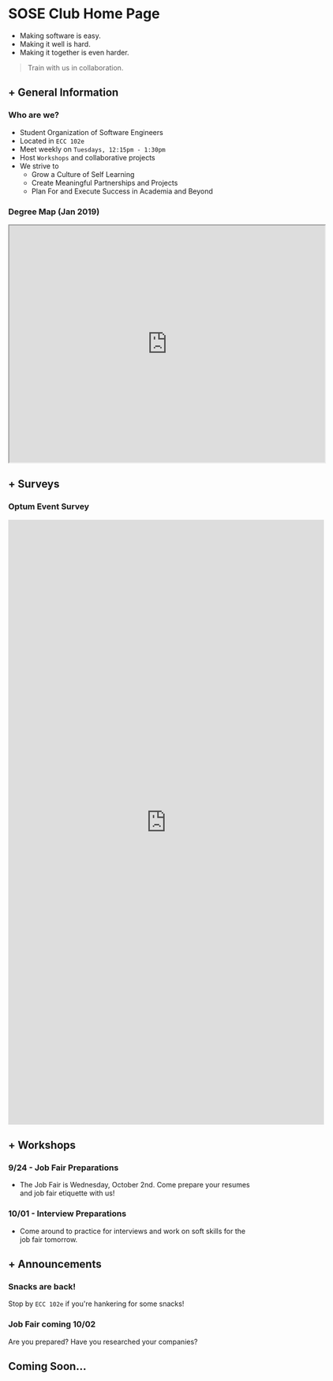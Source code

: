 # SOSE Club Home Page

- Making software is easy. 
- Making it well is hard. 
- Making it together is even harder. 

> Train with us in collaboration.

## + General Information

### Who are we?

- Student Organization of Software Engineers
- Located in `ECC 102e`
- Meet weekly on `Tuesdays, 12:15pm - 1:30pm`
- Host `Workshops` and collaborative projects 
- We strive to
	- Grow a Culture of Self Learning 
	- Create Meaningful Partnerships and Projects 
	- Plan For and Execute Success in Academia and Beyond
	
### Degree Map (Jan 2019)

<html>
<iframe src="https://drive.google.com/file/d/1LhqDNUraXqqdPuRsb8Pgd9Y2biP-UG0i/preview" width="640" height="480"></iframe>
</html>

## + Surveys

### Optum Event Survey

<html>
<iframe src="https://docs.google.com/forms/d/e/1FAIpQLSfOzd8msoliDzBkcDKmhpGRhBJREiDpbNtmw4zh_mFHY0MQuA/viewform?embedded=true" width="640" height="1225" frameborder="0" marginheight="0" marginwidth="0">Loading…</iframe>
</html>

## + Workshops

### 9/24 - Job Fair Preparations

- The Job Fair is Wednesday, October 2nd. Come prepare your resumes and job fair etiquette with us!


### 10/01 - Interview Preparations

- Come around to practice for interviews and work on soft skills for the job fair tomorrow.



## + Announcements

### Snacks are back!

Stop by `ECC 102e` if you're hankering for some snacks!

### Job Fair coming 10/02

Are you prepared? Have you researched your companies? 

## Coming Soon...
